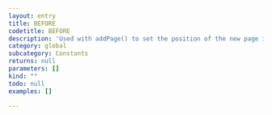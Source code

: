 ```yaml
---
layout: entry
title: BEFORE
codetitle: BEFORE
description: 'Used with addPage() to set the position of the new page in the book.'
category: global
subcategory: Constants
returns: null
parameters: []
kind: ""
todo: null
examples: []

---
```

